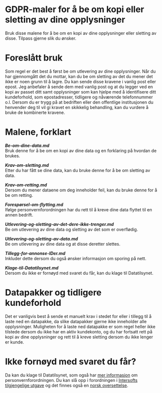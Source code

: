 # GDPR-maler for å be om kopi eller sletting av dine opplysninger

Bruk disse malene for å be om en kopi av dine opplysninger eller sletting av disse. Tilpass gjerne slik du ønsker.

# Foreslått bruk

Som regel er det best å først be om utlevering av dine opplysninger. Når du har gjennomgått det du mottar, kan du be om sletting av det du mener det ikke er noen grunn til å lagre. Du kan sende disse kravene i vanlig post eller epost. Jeg anbefaler å sende dem med vanlig post og at du legger ved en kopi av passet ditt samt opplysninger som kan hjelpe med å identifisere ditt kundeforhold, som epostadresser, tidligere og nåværende telefonnummer o.l. Dersom du er trygg på at bedriften eller den offentlige institusjonen du henvender deg til vil gi kravet en skikkelig behandling, kan du vurdere å bruke de kombinerte kravene.

# Malene, forklart

***Be-om-dine-data.md***<br/>
Bruk denne for å be om en kopi av dine data og en forklaring på hvordan de brukes.

***Krav-om-sletting.md***<br/>
Etter du har fått se dine data, kan du bruke denne for å be om sletting av data.

***Krav-om-retting.md***<br/>
Dersom du mener dataene om deg inneholder feil, kan du bruke denne for å be om retting.

***Forespørsel-om-flytting.md***<br/>
Ifølge personvernforordningen har du rett til å kreve dine data flyttet til en annen bedrift.

***Utlevering-og-sletting-av-det-dere-ikke-trenger.md***<br/>
Be om utlevering av dine data og sletting av det som er overflødig.

***Utlevering-og-sletting-av-data.md***<br/>
Be om utlevering av dine data og at disse deretter slettes.

***Tillegg-for-annonse-IDer.md***<br/>
Inkluder dette dersom du også ønsker informasjon om sporing på nett.

***Klage-til-Datatilsynet.md***<br/>
Dersom du ikke er fornøyd med svaret du får, kan du klage til Datatilsynet.

# Datapakker og tidligere kundeforhold

Det er vanligvis best å sende et manuelt krav i stedet for eller i tillegg til å laste ned en datapakke, da slike datapakker gjerne ikke inneholder alle opplysninger. Muligheten for å laste ned datapakke er som regel heller ikke tilstede dersom du ikke har en aktiv kundekonto, og du har fortsatt rett på kopi av dine opplysninger og rett til å kreve sletting dersom du ikke lenger er kunde.

# Ikke fornøyd med svaret du får?

Da kan du klage til Datatilsynet, som også har [mer informasjon](https://www.datatilsynet.no/regelverk-og-skjema/nye-personvernregler/) om personvernforordningen. Du kan slå opp i forordningen i [Intersofts tilgjengelige utgave](https://gdpr-info.eu/) og det finnes også en [norsk oversettelse](https://www.datatilsynet.no/globalassets/global/regelverk-skjema/forordningen/uoffisiell-norsk-oversettelse-av-personvernforordningen.pdf).
